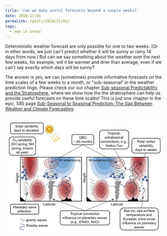 ```yaml
---
title: 'Can we make useful forecasts beyond a couple weeks?'
date: 2018-11-01
permalink: /posts/2018/11/01/
tags:
  - now in press
---
```


Deterministic weather forecast are only possible for one to two weeks. (Or in other words, we just can't predict whether it will be sunny or rainy 14 days from now.) But can we say something about the weather over the next few weeks, for example, will it be warmer and drier than average, even if we can't say exactly which days will be sunny?

The answer is yes, we can (sometimes) provide informative forecasts on the time scales of a few weeks to a month, or "sub-seasonal" in the weather prediction lingo. Please check our our chapter [Sub-seasonal Predictability and the Stratosphere](https://math.nyu.edu/~gerber/pages/documents/butler_etal-stratosphere_and_subseasonal_predictability.pdf), where we show how the the stratosphere can help us provide useful forecasts on these time scales! This is just one chapter in the epic, 585 page [Sub-Seasonal to Seasonal Prediction: The Gap Between Weather and Climate Forecasting](https://www.sciencedirect.com/book/9780128117149/sub-seasonal-to-seasonal-prediction).

<br/><img src='/images/2018-11.png'>

